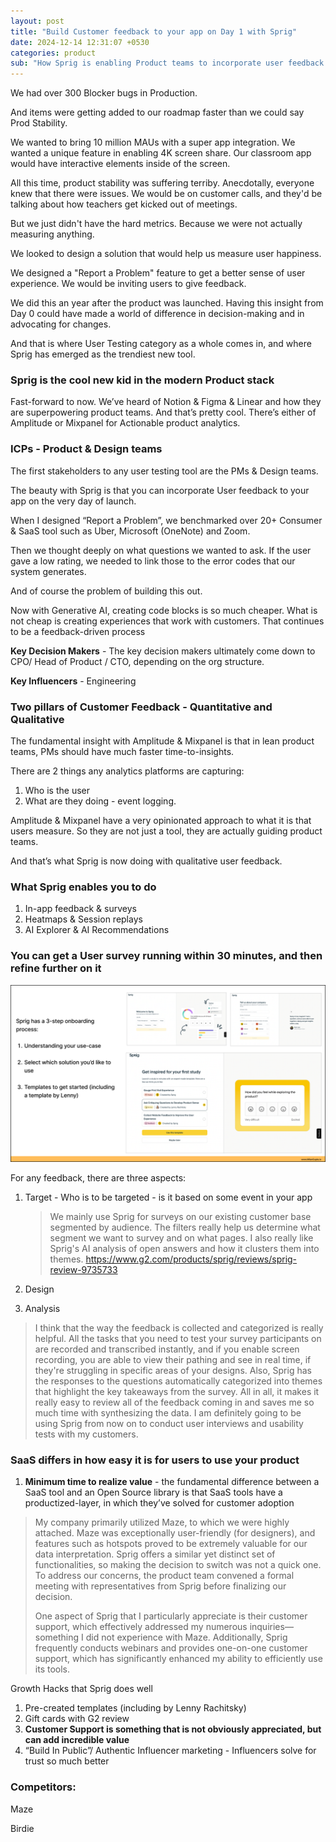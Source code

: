 ```yaml
---
layout: post
title: "Build Customer feedback to your app on Day 1 with Sprig"
date: 2024-12-14 12:31:07 +0530
categories: product
sub: "How Sprig is enabling Product teams to incorporate user feedback to their apps from Day 1"
---
```


We had over 300 Blocker bugs in Production.

And items were getting added to our roadmap faster than we could say Prod Stability.

We wanted to bring 10 million MAUs with a super app integration. We wanted a unique feature in enabling 4K screen share. Our classroom app would have interactive elements inside of the screen.

All this time, product stability was suffering terriby. Anecdotally, everyone knew that there were issues. We would be on customer calls, and they'd be talking about how teachers get kicked out of meetings.

But we just didn't have the hard metrics. Because we were not actually measuring anything.

We looked to design a solution that would help us measure user happiness.

We designed a "Report a Problem" feature to get a better sense of user experience. We would be inviting users to give feedback. 

We did this an year after the product was launched. Having this insight from Day 0 could have made a world of difference in decision-making and in advocating for changes.

And that is where User Testing category as a whole comes in, and where Sprig has emerged as the trendiest new tool.

### Sprig is the cool new kid in the modern Product stack

Fast-forward to now. We’ve heard of Notion & Figma & Linear and how they are superpowering product teams. And that’s pretty cool. There’s either of Amplitude or Mixpanel for Actionable product analytics.

### ICPs - Product & Design teams

The first stakeholders to any user testing tool are the PMs & Design teams. 

The beauty with Sprig is that you can incorporate User feedback to your app on the very day of launch.

When I designed “Report a Problem”, we benchmarked over 20+ Consumer & SaaS tool such as Uber, Microsoft (OneNote) and Zoom.

Then we thought deeply on what questions we wanted to ask. If the user gave a low rating, we needed to link those to the error codes that our system generates.

And of course the problem of building this out.

Now with Generative AI, creating code blocks is so much cheaper. What is not cheap is creating experiences that work with customers. That continues to be a feedback-driven process

**Key Decision Makers** - The key decision makers ultimately come down to CPO/ Head of Product / CTO, depending on the org structure.

**Key Influencers** - Engineering

### Two pillars of Customer Feedback - Quantitative and Qualitative

The fundamental insight with Amplitude & Mixpanel is that in lean product teams, PMs should have much faster time-to-insights.

There are 2 things any analytics platforms are capturing:

1. Who is the user
2. What are they doing - event logging.

Amplitude & Mixpanel have a very opinionated approach to what it is that users measure. So they are not just a tool, they are actually guiding product teams.

And that’s what Sprig is now doing with qualitative user feedback.

### What Sprig enables you to do

1. In-app feedback & surveys
2. Heatmaps & Session replays
3. AI Explorer & AI Recommendations

### You can get a User survey running within 30 minutes, and then refine further on it

![image.png](/assets/images/2024/dec/SprigOnboardingJourney-Profile.png)

For any feedback, there are three aspects:

1. Target - Who is to be targeted - is it based on some event in your app
    
    > We mainly use Sprig for surveys on our existing customer base segmented by audience. The filters really help us determine what segment we want to survey and on what pages. I also really like Sprig's AI analysis of open answers and how it clusters them into themes. https://www.g2.com/products/sprig/reviews/sprig-review-9735733
    > 
2. Design
3. Analysis

> I think that the way the feedback is collected and categorized is really helpful. All the tasks that you need to test your survey participants on are recorded and transcribed instantly, and if you enable screen recording, you are able to view their pathing and see in real time, if they're struggling in specific areas of your designs. Also, Sprig has the responses to the questions automatically categorized into themes that highlight the key takeaways from the survey. All in all, it makes it really easy to review all of the feedback coming in and saves me so much time with synthesizing the data. I am definitely going to be using Sprig from now on to conduct user interviews and usability tests with my customers.
> 

### SaaS differs in how easy it is for users to use your product

1. **Minimum time to realize value** - the fundamental difference between a SaaS tool and an Open Source library is that SaaS tools have a productized-layer, in which they’ve solved for customer adoption

> My company primarily utilized Maze, to which we were highly attached. Maze was exceptionally user-friendly (for designers), and features such as hotspots proved to be extremely valuable for our data interpretation. Sprig offers a similar yet distinct set of functionalities, so making the decision to switch was not a quick one. To address our concerns, the product team convened a formal meeting with representatives from Sprig before finalizing our decision.
> 
> 
> One aspect of Sprig that I particularly appreciate is their customer support, which effectively addressed my numerous inquiries—something I did not experience with Maze. Additionally, Sprig frequently conducts webinars and provides one-on-one customer support, which has significantly enhanced my ability to efficiently use its tools.
> 

Growth Hacks that Sprig does well

1. Pre-created templates (including by Lenny Rachitsky)
2. Gift cards with G2 review
3. **Customer Support is something that is not obviously appreciated, but can add incredible value**
4. “Build In Public”/ Authentic Influencer marketing - Influencers solve for trust so much better

### Competitors:

Maze

Birdie